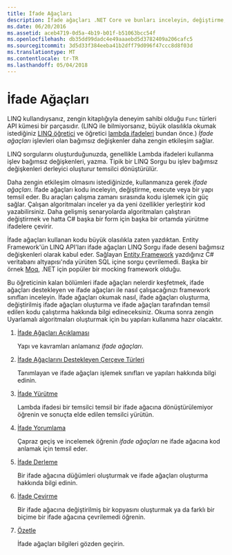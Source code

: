 ```yaml
---
title: İfade Ağaçları
description: İfade ağaçları .NET Core ve bunları inceleyin, değiştirme, yürütme ve yapıları olarak kodunu temsil etmek için nasıl kullanılacağı hakkında bilgi edinin.
ms.date: 06/20/2016
ms.assetid: aceb4719-0d5a-4b19-b01f-b51063bcc54f
ms.openlocfilehash: db35dd99dadc4e49aaaebd5d3782409a206cafc5
ms.sourcegitcommit: 3d5d33f384eeba41b2dff79d096f47ccc8d8f03d
ms.translationtype: MT
ms.contentlocale: tr-TR
ms.lasthandoff: 05/04/2018
---
```

# <a name="expression-trees"></a>İfade Ağaçları

LINQ kullandıysanız, zengin kitaplığıyla deneyim sahibi olduğu `Func` türleri API kümesi bir parçasıdır. (LINQ ile bilmiyorsanız, büyük olasılıkla okumak istediğiniz [LINQ öğretici](linq/index.md) ve öğretici [lambda ifadeleri](lambda-expressions.md) bundan önce.) *İfade ağaçları* işlevleri olan bağımsız değişkenler daha zengin etkileşim sağlar.

LINQ sorgularını oluşturduğunuzda, genellikle Lambda ifadeleri kullanma işlev bağımsız değişkenleri, yazma. Tipik bir LINQ Sorgu bu işlev bağımsız değişkenleri derleyici oluşturur temsilci dönüştürülür. 

Daha zengin etkileşim olmasını istediğinizde, kullanmanıza gerek *ifade ağaçları*.
İfade ağaçları kodu inceleyin, değiştirme, execute veya bir yapı temsil eder. Bu araçları çalışma zamanı sırasında kodu işlemek için güç sağlar. Çalışan algoritmaları inceler ya da yeni özellikler yerleştirir kod yazabilirsiniz. Daha gelişmiş senaryolarda algoritmaları çalıştıran değiştirmek ve hatta C# başka bir form için başka bir ortamda yürütme ifadelere çevirir.

İfade ağaçları kullanan kodu büyük olasılıkla zaten yazdıktan. Entity Framework'ün LINQ API'ları ifade ağaçları LINQ Sorgu ifade deseni bağımsız değişkenleri olarak kabul eder.
Sağlayan [Entity Framework](http://docs.efproject.net/en/latest/) yazdığınız C# veritabanı altyapısı'nda yürüten SQL içine sorgu çevrilemedi. Başka bir örnek [Moq](https://github.com/Moq/moq), .NET için popüler bir mocking framework olduğu.

Bu öğreticinin kalan bölümleri ifade ağaçları nelerdir keşfetmek, ifade ağaçları destekleyen ve ifade ağaçları ile nasıl çalışacağınızı framework sınıfları inceleyin. İfade ağaçları okumak nasıl, ifade ağaçları oluşturma, değiştirilmiş ifade ağaçları oluşturma ve ifade ağaçları tarafından temsil edilen kodu çalıştırma hakkında bilgi edineceksiniz. Okuma sonra zengin Uyarlamalı algoritmaları oluşturmak için bu yapıları kullanıma hazır olacaktır.

1. [İfade Ağaçları Açıklaması](expression-trees-explained.md)

    Yapı ve kavramları anlamanız *ifade ağaçları*.
    
2. [İfade Ağaçlarını Destekleyen Çerçeve Türleri](expression-classes.md)
    
    Tanımlayan ve ifade ağaçları işlemek sınıfları ve yapıları hakkında bilgi edinin.
    
3. [İfade Yürütme](expression-trees-execution.md)

    Lambda ifadesi bir temsilci temsil bir ifade ağacına dönüştürülemiyor öğrenin ve sonuçta elde edilen temsilci yürütün.

4. [İfade Yorumlama](expression-trees-interpreting.md)

    Çapraz geçiş ve incelemek öğrenin *ifade ağaçları* ne ifade ağacına kod anlamak için temsil eder.

5. [İfade Derleme](expression-trees-building.md)

    Bir ifade ağacına düğümleri oluşturmak ve ifade ağaçları oluşturma hakkında bilgi edinin.

6. [İfade Çevirme](expression-trees-translating.md)

    Bir ifade ağacına değiştirilmiş bir kopyasını oluşturmak ya da farklı bir biçime bir ifade ağacına çevrilemedi öğrenin.

7. [Özetle](expression-trees-summary.md)

    İfade ağaçları bilgileri gözden geçirin.
    
